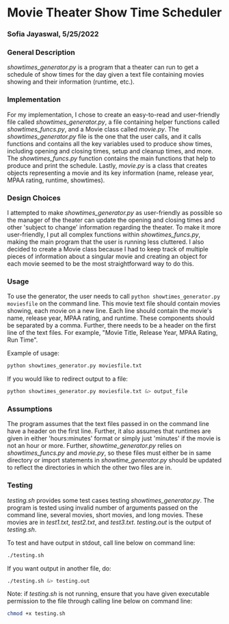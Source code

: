 # Movie Theater Show Time Scheduler
### Sofia Jayaswal, 5/25/2022

### General Description
*showtimes_generator.py* is a program that a theater can run to get a schedule of show times for the day given a text 
file containing movies showing and their information (runtime, etc.).

### Implementation
For my implementation, I chose to create an easy-to-read and user-friendly file called *showtimes_generator.py*, a file containing helper 
functions called *showtimes_funcs.py*, and a Movie class called *movie.py*. The *showtimes_generator.py* file is the one that 
the user calls, and it calls functions and contains all the key variables used to produce show times, including opening and closing times, 
setup and cleanup times, and more. The *showtimes_funcs.py* function contains the main functions that help to produce and 
print the schedule. Lastly, *movie.py* is a class that creates objects representing a movie and its key information 
(name, release year, MPAA rating, runtime, showtimes).

### Design Choices
I attempted to make *showtimes_generator.py* as user-friendly as possible so the manager of the theater can 
update the opening and closing times and other 'subject to change' information regarding the theater. To make 
it more user-friendly, I put all complex functions within *showtimes_funcs.py*, making the main program that the user is 
running less cluttered. I also decided to create a Movie class because I had to keep track of multiple pieces of information
about a singular movie and creating an object for each movie seemed to be the most straightforward way to do this. 

### Usage
To use the generator, the user needs to call `python showtimes_generator.py moviesfile` on the command line. This movie
text file should contain movies showing, each movie on a new line. Each line should contain the movie's name, release year, 
MPAA rating, and runtime. These components should be separated by a comma. Further, there needs to be a header on the first
line of the text files. For example, "Movie Title, Release Year, MPAA Rating, Run Time".

Example of usage:
```bash
python showtimes_generator.py moviesfile.txt
```
If you would like to redirect output to a file:
```bash
python showtimes_generator.py moviesfile.txt &> output_file
```

### Assumptions
The program assumes that the text files passed in on the command line have a header on the first line. Further, it also 
assumes that runtimes are given in either 'hours:minutes' format or simply just 'minutes' if the movie is not an hour 
or more. Further, *showtime_generator.py* relies on *showtimes_funcs.py* and *movie.py*, so these files must either be 
in same directory or import statements in *showtime_generator.py* should be updated to reflect the directories in which the 
other two files are in.

### Testing
*testing.sh* provides some test cases testing *showtimes_generator.py*. The program is tested using invalid number 
of arguments passed on the command line, several movies, short movies, and long movies. These movies are in *test1.txt*, 
*test2.txt*, and *test3.txt*. *testing.out* is the output of *testing.sh*.

To test and have output in stdout, call line below on command line:
```bash
./testing.sh 
```
If you want output in another file, do:
```bash
./testing.sh &> testing.out
```
Note: if *testing.sh* is not running, ensure that you have given executable permission to the file through calling line
below on command line:
```bash
chmod +x testing.sh
```